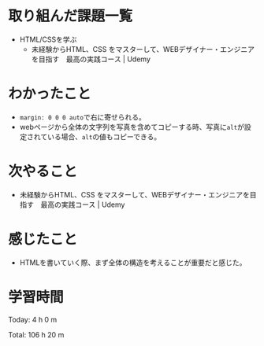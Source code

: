 # 取り組んだ課題一覧
- HTML/CSSを学ぶ
	- 未経験からHTML、CSS をマスターして、WEBデザイナー・エンジニアを目指す　最高の実践コース | Udemy

# わかったこと
- `margin: 0 0 0 auto`で右に寄せられる。
- webページから全体の文字列を写真を含めてコピーする時、写真に`alt`が設定されている場合、`alt`の値もコピーできる。

# 次やること
- 未経験からHTML、CSS をマスターして、WEBデザイナー・エンジニアを目指す　最高の実践コース | Udemy

# 感じたこと
- HTMLを書いていく際、まず全体の構造を考えることが重要だと感じた。

# 学習時間
Today: 4 h 0 m

Total: 106 h 20 m
